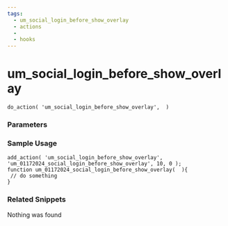 ```yaml
---
tags: 
  - um_social_login_before_show_overlay
  - actions
  - 
  - hooks
---
```

# um\_social\_login\_before\_show\_overlay

``` php:no-line-numbers
do_action( 'um_social_login_before_show_overlay',  )
```
<div class='hook-sep'></div>

### Parameters

<div class='hook-sep'></div>



### Sample Usage

``` php:no-line-numbers
add_action( 'um_social_login_before_show_overlay', 'um_01172024_social_login_before_show_overlay', 10, 0 );
function um_01172024_social_login_before_show_overlay(  ){
 // do something
}
```
<div class='hook-sep'></div>



### Related Snippets

Nothing was found


